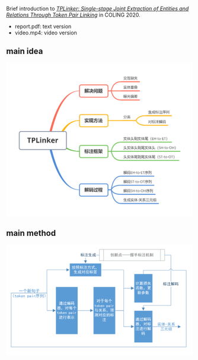 Brief introduction to [*TPLinker: Single-stage Joint Extraction of Entities and Relations Through Token Pair Linking*](https://arxiv.org/abs/2010.13415v1) in COLING 2020.

- report.pdf: text version
- video.mp4: video version

## main idea

![fig1](fig1.png)

## main method

![fig2](fig2.png)
